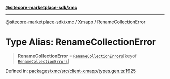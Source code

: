 [**@sitecore-marketplace-sdk/xmc**](../../../../README.md)

***

[@sitecore-marketplace-sdk/xmc](../../../../README.md) / [Xmapp](../README.md) / RenameCollectionError

# Type Alias: RenameCollectionError

> **RenameCollectionError** = [`RenameCollectionErrors`](RenameCollectionErrors.md)\[keyof [`RenameCollectionErrors`](RenameCollectionErrors.md)\]

Defined in: [packages/xmc/src/client-xmapp/types.gen.ts:1925](https://github.com/Sitecore/marketplace-sdk/blob/893df143248e67d8c66e942a96045542130259a0/packages/xmc/src/client-xmapp/types.gen.ts#L1925)
